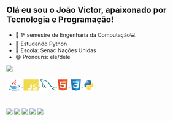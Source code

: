 ## Olá eu sou o João Victor, apaixonado por Tecnologia e Programação! ##
- 🔭 1º semestre de Engenharia da Computação💻
- 🌱 Estudando Python
- 🏫 Escola: Senac Nações Unidas
- 😄 Pronouns: ele/dele


<div>
  <a href="https://github.com/joaovictor877?tab=repositories">
  <img height =180 src="https://github-readme-stats.vercel.app/api?username=joaovictor877&show_icons=true&theme=transparent#gh-dark-mode-only"/>
</div>

  <div style="display: inline_block"><br>
    <img align="center" alt="Joao-java" height="30" width="40" src="https://raw.githubusercontent.com/devicons/devicon/55609aa5bd817ff167afce0d965585c92040787a/icons/java/java-original.svg">
    <img align="center" alt="Joao-Js" height="30" width="40" src="https://raw.githubusercontent.com/devicons/devicon/master/icons/javascript/javascript-plain.svg">
    <img align="center" alt="Joao-sql" height="30" width="40" src="https://raw.githubusercontent.com/devicons/devicon/55609aa5bd817ff167afce0d965585c92040787a/icons/mysql/mysql-original.svg">
    <img align="center" alt="Joao-html" height="30" width="30" src="https://raw.githubusercontent.com/devicons/devicon/55609aa5bd817ff167afce0d965585c92040787a/icons/html5/html5-original.svg">
    <img align="center" alt="Joao-css" height="30" width="30" src="https://raw.githubusercontent.com/devicons/devicon/master/icons/css3/css3-original.svg">
    <img align="center" alt="Joao-python" height="30" width="30" src="https://raw.githubusercontent.com/devicons/devicon/master/icons/python/python-original.svg"
    
    
    
  </div>
  
 ##
    
  <div style="display: inline-block"><br>
  <a href="https://www.youtube.com/channel/UC1Nfh96uiJ4wa72Ojkpue3g"><img src="https://img.shields.io/badge/YouTube-FF0000?style=for-the-badge&logo=youtube&logoColor=white" target="_blank"></a>
  <a href="https://www.instagram.com/eu_joaovictor22/" target="_blank"><img src="https://img.shields.io/badge/-Instagram-%23E4405F?style=for-the-badge&logo=instagram&logoColor=white" target="_blank"></a>
 	<a href="https://www.twitch.tv/joaovictorsilva877" target="_blank"><img src="https://img.shields.io/badge/Twitch-9146FF?style=for-the-badge&logo=twitch&logoColor=white" target="_blank"></a>
  <a href = "mailto:silvasouzajoaovictor877@gmail.com"><img src="https://img.shields.io/badge/-Gmail-%23333?style=for-the-badge&logo=gmail&logoColor=white" target="_blank"></a>
  <a href="https://www.linkedin.com/in/jo%C3%A3o-victor-silva-souza-5057b1229/" target="_blank"><img src="https://img.shields.io/badge/-LinkedIn-%230077B5?style=for-the-badge&logo=linkedin&logoColor=white" target="_blank"></a>
  </div>


